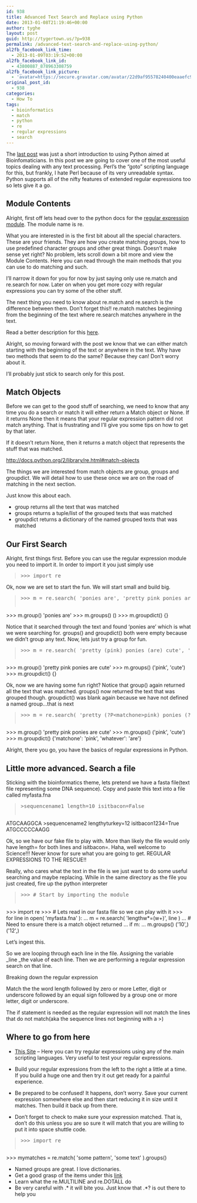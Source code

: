 ```yaml
---
id: 938
title: Advanced Text Search and Replace using Python
date: 2013-01-08T21:19:46+00:00
author: tyghe
layout: post
guid: http://tygertown.us/?p=938
permalink: /advanced-text-search-and-replace-using-python/
al2fb_facebook_link_time:
  - 2013-01-09T03:19:52+00:00
al2fb_facebook_link_id:
  - 43800887_878963308759
al2fb_facebook_link_picture:
  - 'avatar=https://secure.gravatar.com/avatar/22d9af95578240400eaaefc90157ded9?s=96&amp;d=https%3A%2F%2Fsecure.gravatar.com%2Favatar%2Fad516503a11cd5ca435acc9bb6523536%3Fs%3D96&amp;r=G'
original_post_id:
  - 938
categories:
  - How To
tags:
  - bioinformatics
  - match
  - python
  - re
  - regular expressions
  - search
---
```

The [last post](http://tygertown.us/2013/01/introduction-to-python/ "Introduction to Python") was just a short introduction to using Python aimed at Bioinfomaticians. In this post we are going to cover one of the most useful topics dealing with any text processing. Perl&#8217;s the &#8220;goto&#8221; scripting language for this, but frankly, I hate Perl because of its very unreadable syntax. Python supports all of the nifty features of extended regular expressions too so lets give it a go.

<!--more-->

## Module Contents

Alright, first off lets head over to the python docs for the <a title="Python Regular Expression Module" href="http://docs.python.org/2/library/re.html" target="_blank">regular expression module</a>. The module name is re.

What you are interested in is the first bit about all the special characters. These are your friends. They are how you create matching groups, how to use predefined character groups and other great things. Doesn&#8217;t make sense yet right? No problem, lets scroll down a bit more and view the Module Contents. Here you can read through the main methods that you can use to do matching and such.

I&#8217;ll narrow it down for you for now by just saying only use re.match and re.search for now. Later on when you get more cozy with regular expressions you can try some of the other stuff.

The next thing you need to know about re.match and re.search is the difference between them. Don&#8217;t forget this!! re.match matches beginning from the beginning of the text where re.search matches anywhere in the text.

Read a better description for this <a title="Python Regular Expression Searching vs Matching" href="http://docs.python.org/2/library/re.html#search-vs-match" target="_blank">here</a>.

Alright, so moving forward with the post we know that we can either match starting with the beginning of the text or anywhere in the text. Why have two methods that seem to do the same? Because they can! Don&#8217;t worry about it.

I&#8217;ll probably just stick to search only for this post.

## Match Objects

Before we can get to the good stuff of searching, we need to know that any time you do a search or match it will either return a Match object or None. If it returns None then it means that your regular expression pattern did not match anything. That is frustrating and I&#8217;ll give you some tips on how to get by that later.

If it doesn&#8217;t return None, then it returns a match object that represents the stuff that was matched.

<http://docs.python.org/2/library/re.html#match-objects>

The things we are interested from match objects are group, groups and groupdict. We will detail how to use these once we are on the road of matching in the next section.

Just know this about each.

  * group returns all the text that was matched
  * groups returns a tuple/list of the grouped texts that was matched
  * groupdict returns a dictionary of the named grouped texts that was matched

## Our First Search

Alright, first things first. Before you can use the regular expression module you need to import it. In order to import it you just simply use

> <pre>&gt;&gt;&gt; import re</pre>

Ok, now we are set to start the fun. We will start small and build big.

> <pre>&gt;&gt;&gt; m = re.search( 'ponies are', 'pretty pink ponies are cute' )
&gt;&gt;&gt; m.group()
'ponies are'
&gt;&gt;&gt; m.groups()
()
&gt;&gt;&gt; m.groupdict()
{}</pre>

Notice that it searched through the text and found &#8216;ponies are&#8217; which is what we were searching for. groups() and groupdict() both were empty because we didn&#8217;t group any text. Now, lets just try a group for fun.

> <pre>&gt;&gt;&gt; m = re.search( 'pretty (pink) ponies (are) cute', 'pretty pink ponies are cute' )
&gt;&gt;&gt; m.group()
'pretty pink ponies are cute'
&gt;&gt;&gt; m.groups()
('pink', 'cute')
&gt;&gt;&gt; m.groupdict()
{}</pre>

Ok, now we are having some fun right? Notice that group() again returned all the text that was matched. groups() now returned the text that was grouped though. groupdict() was blank again because we have not defined a named group&#8230;that is next

> <pre>&gt;&gt;&gt; m = re.search( 'pretty (?P&lt;matchone&gt;pink) ponies (?P&lt;whatever&gt;are) cute', 'pretty pink ponies are cute' )
&gt;&gt;&gt; m.group()
'pretty pink ponies are cute'
&gt;&gt;&gt; m.groups()
('pink', 'cute')
&gt;&gt;&gt; m.groupdict()
{'matchone': 'pink', 'whatever': 'are'}</pre>

Alright, there you go, you have the basics of regular expressions in Python.

## Little more advanced. Search a file

Sticking with the bioinformatics theme, lets pretend we have a fasta file(text file representing some DNA sequence). Copy and paste this text into a file called myfasta.fna

> <pre>&gt;sequencename1 length=10 isitbacon=False
ATGCAAGGCA
&gt;sequencename2 lengthyturkey=12 isitbacon1234=True
ATGCCCCCAAGG</pre>

Ok, so we have our fake file to play with. More than likely the file would only have length= for both lines and isitbacon=. Haha, well welcome to Science!!! Never know for sure what you are going to get. REGULAR EXPRESSIONS TO THE RESCUE!!

Really, who cares what the text in the file is we just want to do some useful searching and maybe replacing. While in the same directory as the file you just created, fire up the python interpreter

> <pre>&gt;&gt;&gt; # Start by importing the module
&gt;&gt;&gt; import re
&gt;&gt;&gt; # Lets read in our fasta file so we can play with it
&gt;&gt;&gt; for line in open( 'myfasta.fna' ):
...     m = re.search( 'lengthw*=(w+)', line )
...     # Need to ensure there is a match object returned
...     if m:
...         m.groups()
('10',)
('12',)</pre>

Let&#8217;s ingest this.

So we are looping through each line in the file. Assigning the variable _line _the value of each line. Then we are performing a regular expression search on that line.

Breaking down the regular expression

Match the the word length followed by zero or more Letter, digit or underscore followed by an equal sign followed by a group one or more letter, digit or underscore.

The if statement is needed as the regular expression will not match the lines that do not match(aka the sequence lines not beginning with a >)

## Where to go from here

  * <p style="display:inline !important;">
      <a title="Regular Expression Testing" href="http://www.regexplanet.com/" target="_blank">This Site</a> &#8211; Here you can try regular expressions using any of the main scripting languages. Very useful to test your regular expressions.
    </p>

  * Build your regular expressions from the left to the right a little at a time. If you build a huge one and then try it out get ready for a painful experience.
  * Be prepared to be confused! It happens, don&#8217;t worry. Save your current expression somewhere else and then start reducing it in size until it matches. Then build it back up from there.
  * Don&#8217;t forget to check to make sure your expression matched. That is, don&#8217;t do this unless you are so sure it will match that you are willing to put it into space shuttle code.

> <pre>&gt;&gt;&gt; import re
&gt;&gt;&gt; mymatches = re.match( 'some pattern', 'some text' ).groups()</pre>

  * Named groups are great. I love dictionaries.
  * Get a good grasp of the items under this <a title="Regular Expression Syntax" href="http://docs.python.org/2/library/re.html#regular-expression-syntax" target="_blank">link</a>
  * Learn what the re.MULTILINE and re.DOTALL do
  * Be very careful with .\* it will bite you. Just know that .\*? is out there to help you
